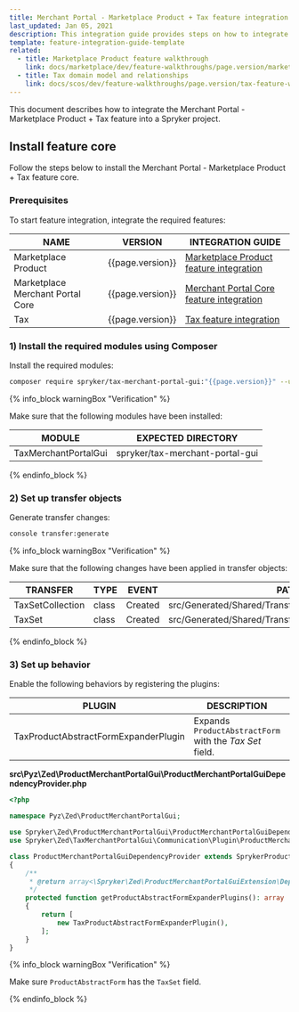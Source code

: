 ```yaml
---
title: Merchant Portal - Marketplace Product + Tax feature integration
last_updated: Jan 05, 2021
description: This integration guide provides steps on how to integrate the Merchant Portal - Marketplace Product + Tax feature into a Spryker project.
template: feature-integration-guide-template
related:
  - title: Marketplace Product feature walkthrough
    link: docs/marketplace/dev/feature-walkthroughs/page.version/marketplace-product-feature-walkthrough.html
  - title: Tax domain model and relationships
    link: docs/scos/dev/feature-walkthroughs/page.version/tax-feature-walkthrough/tax-feature-walkthrough.html
---
```


This document describes how to integrate the Merchant Portal - Marketplace Product + Tax feature into a Spryker project.

## Install feature core

Follow the steps below to install the Merchant Portal - Marketplace Product + Tax feature core.

### Prerequisites

To start feature integration, integrate the required features:

| NAME | VERSION | INTEGRATION GUIDE |
|-|-|-|
| Marketplace Product | {{page.version}} | [Marketplace Product feature integration](/docs/marketplace/dev/feature-integration-guides/{{page.version}}/marketplace-product-feature-integration.html) |
| Marketplace Merchant Portal Core | {{page.version}}  | [Merchant Portal Core feature integration](/docs/pbc/all/merchant-management/{{page.version}}/marketplace/install-and-upgrade/install-the-marketplace-merchant-portal-core-feature.html) |
| Tax | {{page.version}} | [Tax feature integration](https://github.com/spryker-feature/tax)

### 1) Install the required modules using Composer

Install the required modules:

```bash
composer require spryker/tax-merchant-portal-gui:"{{page.version}}" --update-with-dependencies
```

{% info_block warningBox "Verification" %}

Make sure that the following modules have been installed:

| MODULE | EXPECTED DIRECTORY |
|-|-|
| TaxMerchantPortalGui | spryker/tax-merchant-portal-gui |

{% endinfo_block %}

### 2) Set up transfer objects

Generate transfer changes:

```bash
console transfer:generate
```

{% info_block warningBox "Verification" %}

Make sure that the following changes have been applied in transfer objects:

| TRANSFER  | TYPE  | EVENT | PATH  |
|-|-|-|-|
| TaxSetCollection | class | Created | src/Generated/Shared/Transfer/TaxSetCollectionTransfer |
| TaxSet | class | Created | src/Generated/Shared/Transfer/TaxSetTransfer |

{% endinfo_block %}

### 3) Set up behavior

Enable the following behaviors by registering the plugins:

| PLUGIN | DESCRIPTION | PREREQUISITES | NAMESPACE |
|-|-|-|-|
| TaxProductAbstractFormExpanderPlugin | Expands `ProductAbstractForm` with the *Tax Set* field. |  | Spryker\Zed\TaxMerchantPortalGui\Communication\Plugin\ProductMerchantPortalGui |

**src\Pyz\Zed\ProductMerchantPortalGui\ProductMerchantPortalGuiDependencyProvider.php**

```php
<?php

namespace Pyz\Zed\ProductMerchantPortalGui;

use Spryker\Zed\ProductMerchantPortalGui\ProductMerchantPortalGuiDependencyProvider as SprykerProductMerchantPortalGuiDependencyProvider;
use Spryker\Zed\TaxMerchantPortalGui\Communication\Plugin\ProductMerchantPortalGui\TaxProductAbstractFormExpanderPlugin;

class ProductMerchantPortalGuiDependencyProvider extends SprykerProductMerchantPortalGuiDependencyProvider
{
    /**
     * @return array<\Spryker\Zed\ProductMerchantPortalGuiExtension\Dependency\Plugin\ProductAbstractFormExpanderPluginInterface>
     */
    protected function getProductAbstractFormExpanderPlugins(): array
    {
        return [
            new TaxProductAbstractFormExpanderPlugin(),
        ];
    }
}
```

{% info_block warningBox "Verification" %}

Make sure `ProductAbstractForm` has the `TaxSet` field.

{% endinfo_block %}

